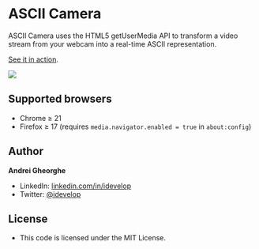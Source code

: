 ASCII Camera
============

ASCII Camera uses the HTML5 getUserMedia API to transform a video stream from your webcam into a real-time ASCII representation.

[See it in action](http://idevelop.github.com/ascii-camera).

<img src="http://idevelop.github.com/ascii-camera/images/screenshot.png" />

## Supported browsers

* Chrome &ge; 21
* Firefox &ge; 17 (requires `media.navigator.enabled = true` in `about:config`)

## Author

**Andrei Gheorghe**

* LinkedIn: [linkedin.com/in/idevelop](http://www.linkedin.com/in/idevelop)
* Twitter: [@idevelop](http://twitter.com/idevelop)

## License

- This code is licensed under the MIT License.
